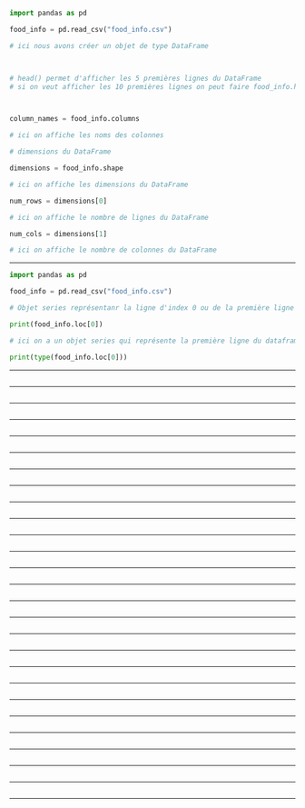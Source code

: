```Python
import pandas as pd

food_info = pd.read_csv("food_info.csv")

# ici nous avons créer un objet de type DataFrame



# head() permet d'afficher les 5 premières lignes du DataFrame
# si on veut afficher les 10 premières lignes on peut faire food_info.head(10)



column_names = food_info.columns

# ici on affiche les noms des colonnes

# dimensions du DataFrame

dimensions = food_info.shape

# ici on affiche les dimensions du DataFrame

num_rows = dimensions[0]

# ici on affiche le nombre de lignes du DataFrame

num_cols = dimensions[1]

# ici on affiche le nombre de colonnes du DataFrame
```
------
```Python
import pandas as pd

food_info = pd.read_csv("food_info.csv")

# Objet series représentanr la ligne d'index 0 ou de la première ligne

print(food_info.loc[0])

# ici on a un objet series qui représente la première ligne du dataframe food_info

print(type(food_info.loc[0]))
```
------
```Python

```
------
```Python

```
------
```Python

```
------
```Python

```
------
```Python

```
------
```Python

```
------
```Python

```
------
```Python

```
------
```Python

```
------
```Python

```
------
```Python

```
------
```Python

```
------
```Python

```
------
```Python

```
------
```Python

```
------
```Python

```
------
```Python

```
------
```Python

```
------
```Python

```
------
```Python

```
------
```Python

```
------
```Python

```
------
```Python

```
------
```Python

```
------
```Python

```
------
```Python

```
------
